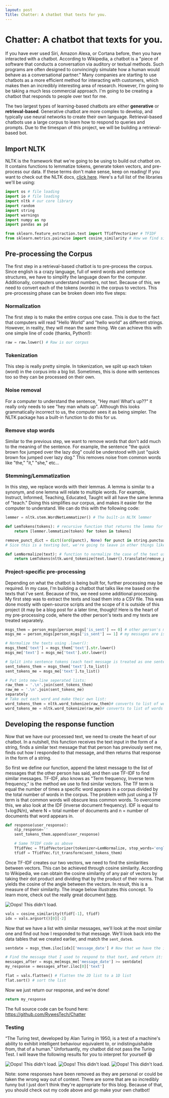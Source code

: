 ```yaml
---
layout: post
Title: Chatter: A chatbot that texts for you.
---
```

# Chatter: A chatbot that texts for you.

If you have ever used Siri, Amazon Alexa, or Cortana before, then you have interacted with a chatbot. According to Wikipedia, a chatbot is a "piece of software that conducts a conversation via auditory or textual methods. Such programs are often designed to convincingly simulate how a human would behave as a conversational partner." Many companies are starting to use chatbots as a more efficient method for interacting with customers, which makes then an incredibly interesting area of research. However, I'm going to be taking a much less commercial approach. I'm going to be creating a chatbot that responds to people over text for me.

The two largest types of learning-based chatbots are either **generative** or **retrieval-based**. Generative chatbot are more complex to develop, and typically use neural networks to create their own language. Retrieval-based chatbots use a large corpus to learn how to respond to queries and prompts. Due to the timespan of this project, we will be building a retrieval-based bot.

## Import NLTK

NLTK is the framework that we're going to be using to build out chatbot on. It contains functions to lemmatize tokens, generate token vectors, and pre-process our data. If these terms don't make sense, keep on reading! If you want to check out the NLTK docs, [click here](https://www.nltk.org/). Here's a full list of the libraries we'll be using:

```python
import os # file loading
import io # file loading
import nltk # our core library
import random
import string
import warnings
import numpy as np
import pandas as pd

from sklearn.feature_extraction.text import TfidfVectorizer # TFIDF
from sklearn.metrics.pairwise import cosine_similarity # How we find similar texts (more on this later)
```

## Pre-processing the Corpus

The first step in a retrieval-based chatbot is to pre-process the corpus. Since english is a crazy language, full of weird words and sentence structures, we have to simplify the language down for the computer. Additionally, computers understand numbers, not text. Because of this, we need to convert each of the tokens (words) in the corpus to vectors. This pre-processing phase can be broken down into five steps:

### Normalization
The first step is to make the entire corpus one case. This is due to the fact that computers will read "Hello World" and "hello world" as different strings. However, in reality, they will mean the same thing. We can achieve this with one simple line of code (thanks, Python!):
```python
raw = raw.lower() # Raw is our corpus
```

### Tokenization
This step is really pretty simple. In tokenization, we split up each token (word) in the corpus into a big list. Sometimes, this is done with sentences too so they can be processed on their own.

### Noise removal
For a computer to understand the sentence, "Hey man! What's up??" it really only needs to see "hey man whats up". Although this looks grammatically incorrect to us, the computer sees it as being simpler. The NLTK package has a built-in function to do this for us.

### Remove stop words
Similar to the previous step, we want to remove words that don't add much to the meaning of the sentence. For example, the sentence "the quick brown fox jumped over the lazy dog" could be understood with just "quick brown fox jumped over lazy dog." This removes noise from common words like "the," "it," "she," etc...

### Stemming/Lemmatization
In this step, we replace words with their lemmas. A lemma is similar to a synonym, and one lemma will relate to multiple words. For example, Instruct, Informed, Teaching, Educated, Taught will all have the same lemma of "teach." Doing this simplifies our corpus, and makes it easier for the computer to understand. We can do this with the following code:

```python
lemmer = nltk.stem.WordNetLemmatizer() # The built-in NLTK lemmer

def LemTokens(tokens): # recursive function that returns the lemma for each word in the list
    return [lemmer.lemmatize(token) for token in tokens]

remove_punct_dict = dict((ord(punct), None) for punct in string.punctuation) # built-in-function to remove punctuation.
# Sice this is a texting bot, we're going to leave in other things like emojis.

def LemNormalize(text): # function to normalize the case of the text using the built-in .lower() function.
    return LemTokens(nltk.word_tokenize(text.lower().translate(remove_punct_dict)))
```

### Project-specific pre-processing
Depending on what the chatbot is being built for, further processing may be required. In my case, I'm building a chatbot that talks like me based on the texts that I've sent. Because of this, we need some additional processing. My first step was to extract the texts and load them into a CSV file. This was done mostly with open-source scripts and the scope of it is outside of this project (it may be a blog post for a later time, though)! Here is the heart of my pre-processing code, where the other person's texts and my texts are treated separately.

```python
msgs_them = person_msgs[person_msgs['is_sent'] == 0] # other person's messages are is_sent = 0
msgs_me = person_msgs[person_msgs['is_sent'] == 1] # my messages are is_sent = 1

# Normalize the texts using .lower():
msgs_them['text'] = msgs_them['text'].str.lower()
msgs_me['text'] = msgs_me['text'].str.lower()

# Split into sentence tokens (each text message is treated as one sentence):
sent_tokens_them = msgs_them['text'].to_list()
sent_tokens_me = msgs_me['text'].to_list()

# Put into new-line seperated lists:
raw_them = '.\n'.join(sent_tokens_them)
raw_me = '.\n'.join(sent_tokens_me)
separately
# Take out each word and make their own list:
word_tokens_them = nltk.word_tokenize(raw_them)# converts to list of words
word_tokens_me = nltk.word_tokenize(raw_me)# converts to list of words
```

## Developing the response function
Now that we have our processed text, we need to create the heart of our chatbot. In a nutshell, this function receives the text input in the form of a string, finds a similar text message that that person has previously sent me, finds out how I responded to that message, and then returns that response in the form of a string.

So first we define our function, append the latest message to the list of messages that the other person has said, and then use TF-IDF to find similar messages. TF-IDF, also knows as "Term frequency, Inverse term frequency," is the method we use to find similar vectors. The TF term is equal the number of times a specific word appears in a corpus divided by the total number of words in the corpus. The problem with just using a TF term is that common words will obscure less common words. To overcome this, we also look at the IDF (inverse document frequency). IDF is equal to 1+log(N/n), where N = total number of documents and n = number of documents that word appears in.

```python
def response(user_response):
    nlp_response=''
    sent_tokens_them.append(user_response)

    # Same TFIDF code as above
    TfidfVec = TfidfVectorizer(tokenizer=LemNormalize, stop_words='english')
    tfidf = TfidfVec.fit_transform(sent_tokens_them)
```

Once TF-IDF creates our two vectors, we need to find the similarities between vectors. This can be achieved through cosine similarity. According to Wikipedia, we can obtain the cosine similarity of any pair of vectors by taking their dot product and dividing that by the product of their norms. That yields the cosine of the angle between the vectors. In result, this is a measure of their similarity. The image below illustrates this concept. To learn more, check out the really great document [here](https://janav.wordpress.com/2013/10/27/tf-idf-and-cosine-similarity/).

![Oops! This didn't load.](/images/cosine.png)

```python
vals = cosine_similarity(tfidf[-1], tfidf)
idx = vals.argsort()[0][-2]
```

Now that we have a list with similar messages, we'll look at the most similar one and find out how I responded to that message. We'll look back into the data tables that we created earlier, and match the `sent_date`s.
```python
sentdate = msgs_them.iloc[idx]['message_date'] # Now that we have the index of their closest message, find when it was sent

# Find the message that I used to respond to that text, and return it:
messages_after = msgs_me[msgs_me['message_date'] >= sentdate]
my_response = messages_after.iloc[0]['text']

flat = vals.flatten() # flatten the 2D list to a 1D list
flat.sort() # sort the list
```

Now we just return our response, and we're done!
```python
return my_response
```

The full source code can be found here: https://github.com/RywesTech/Chatter

### Testing
“The Turing test, developed by Alan Turing in 1950, is a test of a machine's ability to exhibit intelligent behaviour equivalent to, or indistinguishable from, that of a human.” Unfortuantly, my chatbot did not pass the Turing Test. I will leave the following results for you to interpret for yourself 😆

![Oops! This didn't load.](/images/chat1.png)
![Oops! This didn't load.](/images/chat2.png)
![Oops! This didn't load.](/images/chat3.png)

Note: some responses have been removed as they are personal or could be taken the wrong way out of context. There are some that are so incredibly funny but I just don't think they're appropriate for this blog. Because of that, you should check out my code above and go make your own chatbot!
